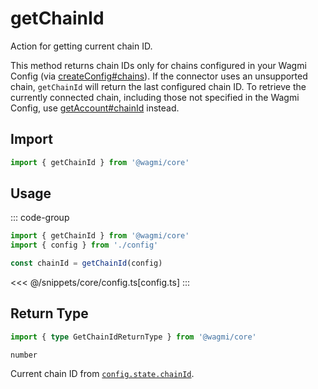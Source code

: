 # getChainId

Action for getting current chain ID.

This method returns chain IDs only for chains configured in your Wagmi 
Config (via [createConfig#chains](/core/api/createConfig#chains)). If the connector 
uses an unsupported chain, `getChainId` will return the last configured 
chain ID. To retrieve the currently connected chain, including those not 
specified in the Wagmi Config, use [getAccount#chainId](/core/api/actions/getAccount#chainid) instead.

## Import

```ts
import { getChainId } from '@wagmi/core'
```

## Usage

::: code-group
```ts [index.ts]
import { getChainId } from '@wagmi/core'
import { config } from './config'

const chainId = getChainId(config)
```
<<< @/snippets/core/config.ts[config.ts]
:::

## Return Type

```ts
import { type GetChainIdReturnType } from '@wagmi/core'
```

`number`

Current chain ID from [`config.state.chainId`](/core/api/createConfig#chainid).

